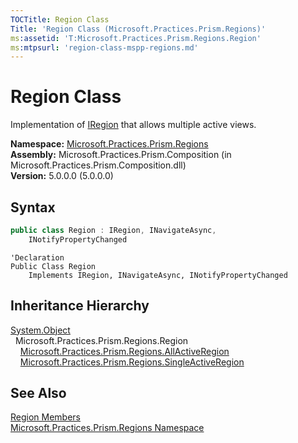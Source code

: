 ```yaml
---
TOCTitle: Region Class
Title: 'Region Class (Microsoft.Practices.Prism.Regions)'
ms:assetid: 'T:Microsoft.Practices.Prism.Regions.Region'
ms:mtpsurl: 'region-class-mspp-regions.md'
---
```


# Region Class

Implementation of [IRegion](/patterns-practices/reference/iregion-interface-mspp-regions) that allows multiple active views.

**Namespace:** [Microsoft.Practices.Prism.Regions](/patterns-practices/reference/mspp-regions-namespace)  
**Assembly:** Microsoft.Practices.Prism.Composition (in Microsoft.Practices.Prism.Composition.dll)  
**Version:** 5.0.0.0 (5.0.0.0)

## Syntax

```C#
public class Region : IRegion, INavigateAsync, 
	INotifyPropertyChanged
```

```VB
'Declaration
Public Class Region
	Implements IRegion, INavigateAsync, INotifyPropertyChanged
```

## Inheritance Hierarchy

[System.Object](http://msdn.microsoft.com/en-us/library/e5kfa45b)  
  Microsoft.Practices.Prism.Regions.Region  
    [Microsoft.Practices.Prism.Regions.AllActiveRegion](/patterns-practices/reference/allactiveregion-class-mspp-regions)  
    [Microsoft.Practices.Prism.Regions.SingleActiveRegion](/patterns-practices/reference/singleactiveregion-class-mspp-regions)

## See Also

[Region Members](/patterns-practices/reference/region-members-mspp-regions)  
[Microsoft.Practices.Prism.Regions Namespace](/patterns-practices/reference/mspp-regions-namespace)
